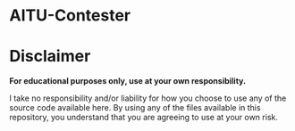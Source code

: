 # AITU-Contester

# Disclaimer

**For educational purposes only, use at your own responsibility.**

I take no responsibility and/or liability for how you choose to use any of the source code available here. By using any of the files available in this repository, you understand that you are agreeing to use at your own risk.
